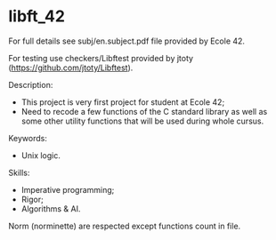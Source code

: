 # libft_42

For full details see subj/en.subject.pdf file provided by Ecole 42.

For testing use checkers/Libftest provided by jtoty (https://github.com/jtoty/Libftest).

Description:
- This project is very first project for student at Ecole 42;
- Need to recode a few functions of the C standard library as well as some other utility functions that will be used during whole cursus.

Keywords:
- Unix logic.

Skills:
- Imperative programming;
- Rigor;
- Algorithms & AI.

Norm (norminette) are respected except functions count in file.
